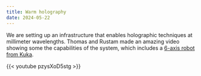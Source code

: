 ```yaml
---
title: Warm holography
date: 2024-05-22
---
```


We are setting up an infrastructure that enables holographic techniques at millimeter wavelengths. Thomas and Rustam made an amazing video showing some the capabilities of the system, which includes a <a href="https://cmbeam.com/post/2023_kuka/">6-axis robot from Kuka</a>. 

{{< youtube pzysXoD5stg >}}

<!--more-->